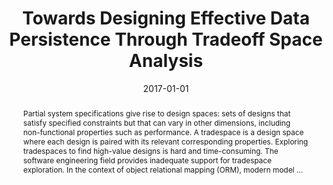 ---
title: "Towards Designing Effective Data Persistence Through Tradeoff Space Analysis"
abstract: "Partial system specifications give rise to design spaces: sets of designs that satisfy specified constraints but that can vary in other dimensions, including non-functional properties such as performance. A tradespace is a design space where each design is paired with its relevant corresponding properties. Exploring tradespaces to find high-value designs is hard and time-consuming. The software engineering field provides inadequate support for tradespace exploration. In the context of object relational mapping (ORM), modern model …"
date: 2017-01-01
venue: "Proceedings of the 39th International Conference on Software Engineering, ICSE 2017, Buenos Aires, Argentina, May 20-28, 2017 - Companion Volume"
paperurl: https://ieeexplore.ieee.org/abstract/document/7965356/
authors: "Chong Tang, Hamid Bagheri, Sarun Paisarnsrisomsuk and Kevin J. Sullivan"
awards: ""
---